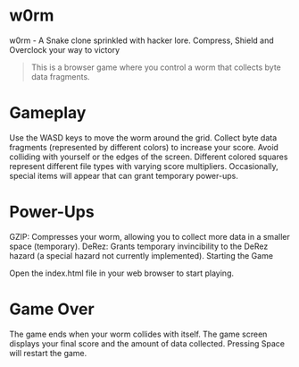 # w0rm
w0rm -  A Snake clone sprinkled with hacker lore. Compress, Shield and Overclock your way to victory
>This is a browser game where you control a worm that collects byte data fragments.

# Gameplay
Use the WASD keys to move the worm around the grid.
Collect byte data fragments (represented by different colors) to increase your score.
Avoid colliding with yourself or the edges of the screen.
Different colored squares represent different file types with varying score multipliers.
Occasionally, special items will appear that can grant temporary power-ups.

# Power-Ups
GZIP: Compresses your worm, allowing you to collect more data in a smaller space (temporary).
DeRez: Grants temporary invincibility to the DeRez hazard (a special hazard not currently implemented).
Starting the Game

Open the index.html file in your web browser to start playing.

# Game Over
The game ends when your worm collides with itself.  The game screen displays your final score and the amount of data collected.  Pressing Space will restart the game.
